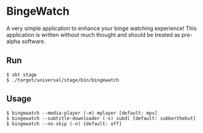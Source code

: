 # BingeWatch

A very simple application to enhance your binge watching experience!
This application is written without much thought and should be treated as pre-alpha software.

## Run

    $ sbt stage
    $ ./target/universal/stage/bin/bingewatch

## Usage

    $ bingewatch --media-player (-m) mplayer [default: mpv]
    $ bingewatch --subtitle-downloader (-s) subdl [default: subberthehut]
    $ bingewatch --no-skip (-n) [default: off]
